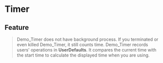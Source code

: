 # Timer 

## Feature
>Demo_Timer does not have background process. 
>If you terminated or even killed Demo_Timer, it still counts time.
>Demo_Timer records users' operations in **UserDefaults**.
>It compares the current time with the start time to calculate the displayed time when you are using.

